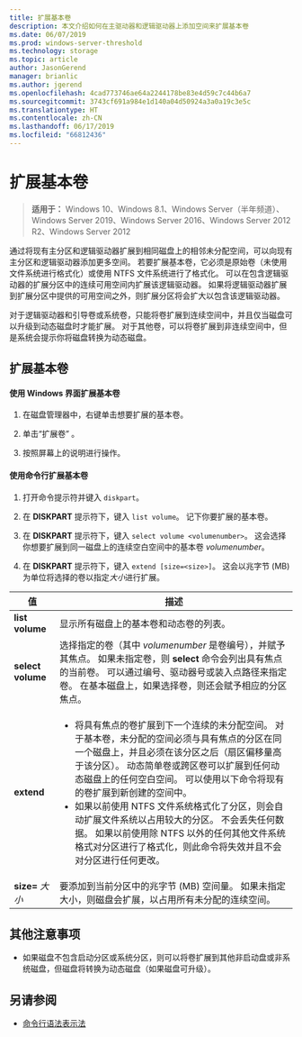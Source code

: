 ```yaml
---
title: 扩展基本卷
description: 本文介绍如何在主驱动器和逻辑驱动器上添加空间来扩展基本卷
ms.date: 06/07/2019
ms.prod: windows-server-threshold
ms.technology: storage
ms.topic: article
author: JasonGerend
manager: brianlic
ms.author: jgerend
ms.openlocfilehash: 4cad773746ae64a2244178be83e4d59c7c44b6a7
ms.sourcegitcommit: 3743cf691a984e1d140a04d50924a3a0a19c3e5c
ms.translationtype: HT
ms.contentlocale: zh-CN
ms.lasthandoff: 06/17/2019
ms.locfileid: "66812436"
---
```

# <a name="extend-a-basic-volume"></a>扩展基本卷

> **适用于：** Windows 10、Windows 8.1、Windows Server（半年频道）、Windows Server 2019、Windows Server 2016、Windows Server 2012 R2、Windows Server 2012

通过将现有主分区和逻辑驱动器扩展到相同磁盘上的相邻未分配空间，可以向现有主分区和逻辑驱动器添加更多空间。 若要扩展基本卷，它必须是原始卷（未使用文件系统进行格式化）或使用 NTFS 文件系统进行了格式化。 可以在包含逻辑驱动器的扩展分区中的连续可用空间内扩展该逻辑驱动器。 如果将逻辑驱动器扩展到扩展分区中提供的可用空间之外，则扩展分区将会扩大以包含该逻辑驱动器。

对于逻辑驱动器和引导卷或系统卷，只能将卷扩展到连续空间中，并且仅当磁盘可以升级到动态磁盘时才能扩展。 对于其他卷，可以将卷扩展到非连续空间中，但是系统会提示你将磁盘转换为动态磁盘。

## <a name="extending-a-basic-volume"></a>扩展基本卷

#### <a name="to-extend-a-basic-volume-using-the-windows-interface"></a>使用 Windows 界面扩展基本卷

1. 在磁盘管理器中，右键单击想要扩展的基本卷。

2. 单击“扩展卷”  。

3. 按照屏幕上的说明进行操作。

#### <a name="to-extend-a-basic-volume-using-a-command-line"></a>使用命令行扩展基本卷

1. 打开命令提示符并键入 `diskpart`。

2. 在 **DISKPART** 提示符下，键入 `list volume`。 记下你要扩展的基本卷。

3. 在 **DISKPART** 提示符下，键入 `select volume <volumenumber>`。 这会选择你想要扩展到同一磁盘上的连续空白空间中的基本卷 *volumenumber*。

4. 在 **DISKPART** 提示符下，键入 `extend [size=<size>]`。 这会以兆字节 (MB) 为单位将选择的卷以指定*大小*进行扩展。

| 值 | 描述 |
| --- | --- |
| **list volume** | 显示所有磁盘上的基本卷和动态卷的列表。 |
| **select volume** | 选择指定的卷（其中 <em>volumenumber</em> 是卷编号），并赋予其焦点。 如果未指定卷，则 **select** 命令会列出具有焦点的当前卷。 可以通过编号、驱动器号或装入点路径来指定卷。 在基本磁盘上，如果选择卷，则还会赋予相应的分区焦点。 |
| **extend** | <ul><li>将具有焦点的卷扩展到下一个连续的未分配空间。 对于基本卷，未分配的空间必须与具有焦点的分区在同一个磁盘上，并且必须在该分区之后（扇区偏移量高于该分区）。 动态简单卷或跨区卷可以扩展到任何动态磁盘上的任何空白空间。 可以使用以下命令将现有的卷扩展到新创建的空间中。</li ><li>如果以前使用 NTFS 文件系统格式化了分区，则会自动扩展文件系统以占用较大的分区。 不会丢失任何数据。 如果以前使用除 NTFS 以外的任何其他文件系统格式对分区进行了格式化，则此命令将失效并且不会对分区进行任何更改。</li></ul> |
| **size=** <em>大小</em> | 要添加到当前分区中的兆字节 (MB) 空间量。 如果未指定大小，则磁盘会扩展，以占用所有未分配的连续空间。 |

## <a name="additional-considerations"></a>其他注意事项

-   如果磁盘不包含启动分区或系统分区，则可以将卷扩展到其他非启动盘或非系统磁盘，但磁盘将转换为动态磁盘（如果磁盘可升级）。

## <a name="see-also"></a>另请参阅

-   [命令行语法表示法](https://technet.microsoft.com/library/cc742449(v=ws.11).aspx)
